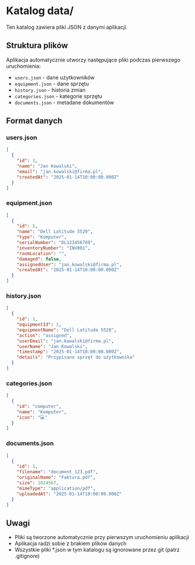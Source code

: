 # Katalog data/

Ten katalog zawiera pliki JSON z danymi aplikacji.

## Struktura plików

Aplikacja automatycznie utworzy następujące pliki podczas pierwszego uruchomienia:

- `users.json` - dane użytkowników
- `equipment.json` - dane sprzętu
- `history.json` - historia zmian
- `categories.json` - kategorie sprzętu
- `documents.json` - metadane dokumentów

## Format danych

### users.json
```json
[
  {
    "id": 1,
    "name": "Jan Kowalski",
    "email": "jan.kowalski@firma.pl",
    "createdAt": "2025-01-14T10:00:00.000Z"
  }
]
```

### equipment.json
```json
[
  {
    "id": 1,
    "name": "Dell Latitude 5520",
    "type": "Komputer",
    "serialNumber": "DL123456789",
    "inventoryNumber": "INV001",
    "roomLocation": "",
    "damaged": false,
    "assignedUser": "jan.kowalski@firma.pl",
    "createdAt": "2025-01-14T10:00:00.000Z"
  }
]
```

### history.json
```json
[
  {
    "id": 1,
    "equipmentId": 1,
    "equipmentName": "Dell Latitude 5520",
    "action": "assigned",
    "userEmail": "jan.kowalski@firma.pl", 
    "userName": "Jan Kowalski",
    "timestamp": "2025-01-14T10:00:00.000Z",
    "details": "Przypisano sprzęt do użytkownika"
  }
]
```

### categories.json
```json
[
  {
    "id": "computer",
    "name": "Komputer",
    "icon": "💻"
  }
]
```

### documents.json
```json
[
  {
    "id": 1,
    "filename": "document_123.pdf",
    "originalName": "Faktura.pdf",
    "size": 1024567,
    "mimeType": "application/pdf",
    "uploadedAt": "2025-01-14T10:00:00.000Z"
  }
]
```

## Uwagi

- Pliki są tworzone automatycznie przy pierwszym uruchomieniu aplikacji
- Aplikacja radzi sobie z brakiem plików danych
- Wszystkie pliki *.json w tym katalogu są ignorowane przez git (patrz .gitignore)
